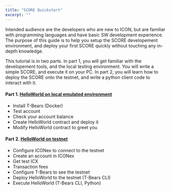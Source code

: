 ```yaml
---
title: "SCORE Quickstart"
excerpt: ""
---
```


Intended audience are the developers who are new to ICON, but are familiar with programming languages and have basic SW development experience. The purpose of this guide is to help you setup the SCORE developement environment, and deploy your first SCORE quickly without touching any in-depth knowledge.

This tutorial is in two parts. In part 1, you will get familiar with the developement tools, and the local testing environment. You will write a simple SCORE, and execute it on your PC. In part 2, you will learn how to deploy the SCORE onto the testnet, and write a python client code to interact with it.

#### Part 1. [HelloWorld on local emulated environment](score-quickstart-p1.md)

- Install T-Bears (Docker)
- Test account
- Check your account balance
- Create HelloWorld contract and deploy it
- Modify HelloWorld contract to greet you

#### Part 2. [HelloWorld on testnet](score-quickstart-p2.md)

- Configure ICONex to connect to the testnet
- Create an account in ICONex
- Get test ICX
- Transaction fees
- Configure T-Bears to see the testnet
- Deploy HelloWorld to the testnet (T-Bears CLI)
- Execute HelloWorld (T-Bears CLI, Python)
